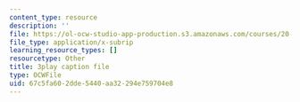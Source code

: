 ```yaml
---
content_type: resource
description: ''
file: https://ol-ocw-studio-app-production.s3.amazonaws.com/courses/20-219-becoming-the-next-bill-nye-writing-and-hosting-the-educational-show-january-iap-2015/67c5fa602dde5440aa32294e759704e8_XDBr39cwmbg.vtt
file_type: application/x-subrip
learning_resource_types: []
resourcetype: Other
title: 3play caption file
type: OCWFile
uid: 67c5fa60-2dde-5440-aa32-294e759704e8
---
```

